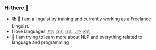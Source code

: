 ### Hi there 👋


-  :books: :speech_balloon: I am a linguist by training and currently working as a Freelance Linguist. 
-  I love languages :fr: :de: :us: :jp: :kr:
- 🔭 I am trying to learn more about NLP and everything related to language and programming 


<!--
**clairefiltz/clairefiltz** is a ✨ _special_ ✨ repository because its `README.md` (this file) appears on your GitHub profile.

Here are some ideas to get you started:

- 🔭 I’m currently working on ...
- 🌱 I’m currently learning ...
- 👯 I’m looking to collaborate on ...
- 🤔 I’m looking for help with ...
- 💬 Ask me about ...
- 📫 How to reach me: ...
- 😄 Pronouns: ...
- ⚡ Fun fact: ...
-->

